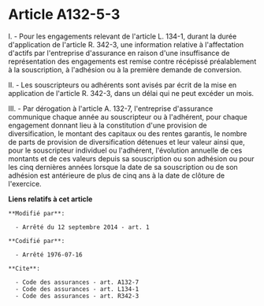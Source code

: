 # Article A132-5-3

I. - Pour les engagements relevant de l'article L. 134-1, durant la durée d'application de l'article R. 342-3, une
information relative à l'affectation d'actifs par l'entreprise d'assurance en raison d'une insuffisance de représentation des
engagements est remise contre récépissé préalablement à la souscription, à l'adhésion ou à la première demande de
conversion. 

II. - Les souscripteurs ou adhérents sont avisés par écrit de la mise en application de l'article R. 342-3, dans un délai qui
ne peut excéder un mois. 

III. - Par dérogation à l'article A. 132-7, l'entreprise d'assurance communique chaque année au souscripteur ou à l'adhérent,
pour chaque engagement donnant lieu à la constitution d'une provision de diversification, le montant des capitaux ou des
rentes garantis, le nombre de parts de provision de diversification détenues et leur valeur ainsi que, pour le souscripteur
individuel ou l'adhérent, l'évolution annuelle de ces montants et de ces valeurs depuis sa souscription ou son adhésion ou
pour les cinq dernières années lorsque la date de sa souscription ou de son adhésion est antérieure de plus de cinq ans à la
date de clôture de l'exercice.

**Liens relatifs à cet article**

	**Modifié par**:

	  - Arrêté du 12 septembre 2014 - art. 1

	**Codifié par**:

	  - Arrêté 1976-07-16

	**Cite**:

	  - Code des assurances - art. A132-7
	  - Code des assurances - art. L134-1
	  - Code des assurances - art. R342-3
